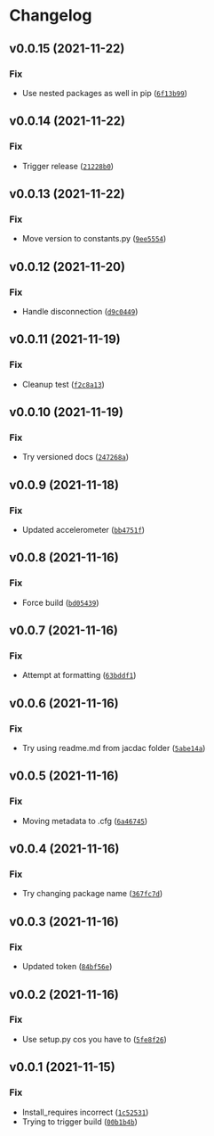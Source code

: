 # Changelog

<!--next-version-placeholder-->

## v0.0.15 (2021-11-22)
### Fix
* Use nested packages as well in pip ([`6f13b99`](https://github.com/microsoft/jacdac-python/commit/6f13b99f323ff81050a9f67a19b51c4989107695))

## v0.0.14 (2021-11-22)
### Fix
* Trigger release ([`21228b0`](https://github.com/microsoft/jacdac-python/commit/21228b06b458c9f355643773cd0876e32ad80e3c))

## v0.0.13 (2021-11-22)
### Fix
* Move version to constants.py ([`9ee5554`](https://github.com/microsoft/jacdac-python/commit/9ee5554495e13f032ff0adfd5f5f1321c1e2e644))

## v0.0.12 (2021-11-20)
### Fix
* Handle disconnection ([`d9c0449`](https://github.com/microsoft/jacdac-python/commit/d9c04492d8c6515be0626d92fa3f8990f9505138))

## v0.0.11 (2021-11-19)
### Fix
* Cleanup test ([`f2c8a13`](https://github.com/microsoft/jacdac-python/commit/f2c8a1336fdae335aa08b5c85e29d684dc56117b))

## v0.0.10 (2021-11-19)
### Fix
* Try versioned docs ([`247268a`](https://github.com/microsoft/jacdac-python/commit/247268a9f618acfbcac0493b43935eaf87c2be2d))

## v0.0.9 (2021-11-18)
### Fix
* Updated accelerometer ([`bb4751f`](https://github.com/microsoft/jacdac-python/commit/bb4751f1f77b159f61f8535db377cadfefa998d2))

## v0.0.8 (2021-11-16)
### Fix
* Force build ([`bd05439`](https://github.com/microsoft/jacdac-python/commit/bd05439d6e4aa071d4dd71161bbd5a501937bfcf))

## v0.0.7 (2021-11-16)
### Fix
* Attempt at formatting ([`63bddf1`](https://github.com/microsoft/jacdac-python/commit/63bddf19d7b856a395e83c8ceb8b42d2c99d5ea8))

## v0.0.6 (2021-11-16)
### Fix
* Try using readme.md from jacdac folder ([`5abe14a`](https://github.com/microsoft/jacdac-python/commit/5abe14a49efc4cea2432e6b0e9ed190fc911440b))

## v0.0.5 (2021-11-16)
### Fix
* Moving metadata to .cfg ([`6a46745`](https://github.com/microsoft/jacdac-python/commit/6a46745ad2e6fe56ccdc6b2473492876d6b18a9f))

## v0.0.4 (2021-11-16)
### Fix
* Try changing package name ([`367fc7d`](https://github.com/microsoft/jacdac-python/commit/367fc7de923a0d9502326639d718facdbe0285a9))

## v0.0.3 (2021-11-16)
### Fix
* Updated token ([`84bf56e`](https://github.com/microsoft/jacdac-python/commit/84bf56ec43b2778cf08f18db034a662182b4b78a))

## v0.0.2 (2021-11-16)
### Fix
* Use setup.py cos you have to ([`5fe8f26`](https://github.com/microsoft/jacdac-python/commit/5fe8f266d828f1b8f16eac9dad0ba6f714fccf72))

## v0.0.1 (2021-11-15)
### Fix
* Install_requires incorrect ([`1c52531`](https://github.com/microsoft/jacdac-python/commit/1c52531ef30dae0b10f2f022b0919d3e98ea2111))
* Trying to trigger build ([`00b1b4b`](https://github.com/microsoft/jacdac-python/commit/00b1b4b416b526d2085a6284d4af01ae4a521bd2))
